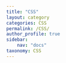 ```yaml
---
title: "CSS"
layout: category
categories: CSS
permalink: /CSS/
author_profile: true
sidebar:
    nav: "docs"
taxonomy: CSS
---
```


